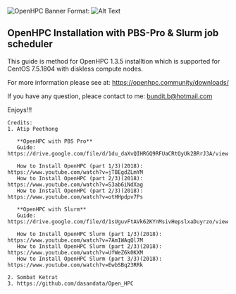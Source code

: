 ![OpenHPC Banner](https://repository-images.githubusercontent.com/156569976/556be300-746a-11e9-976f-abad06787c0f)
Format: ![Alt Text](url)

## OpenHPC Installation with PBS-Pro & Slurm job scheduler

This guide is method for OpenHPC 1.3.5 installtion which is supported for CentOS 7.5.1804 with diskless compute nodes.

For more information please see at: https://openhpc.community/downloads/

If you have any question, pleace contact to me: bundit.b@hotmail.com

Enjoys!!!

```
Credits: 
1. Atip Peethong

   **OpenHPC with PBS Pro** 
   Guide: https://drive.google.com/file/d/1du_daXvQIHRGQ9RFUaCRtQyUk2BRrJ3A/view
   
   How to Install OpenHPC (part 1/3)(2018): https://www.youtube.com/watch?v=jTBEgdZLmYM
   How to Install OpenHPC (part 2/3)(2018): https://www.youtube.com/watch?v=S3ab6iNdXag
   How to Install OpenHPC (part 2/3)(2018): https://www.youtube.com/watch?v=otHHpdpv7Ps

   **OpenHPC with Slurm** 
   Guide: https://drive.google.com/file/d/1sUguvFtAVk62KYnMsivHepslxaDuyrzo/view
   
   How to Install OpenHPC Slurm (part 1/3)(2018): https://www.youtube.com/watch?v=7Am1WAqQl7M
   How to Install OpenHPC Slurm (part 2/3)(2018): https://www.youtube.com/watch?v=UfWeZ6k0KXM
   How to Install OpenHPC Slurm (part 3/3)(2018): https://www.youtube.com/watch?v=EwbSBq23RRk

2. Sombat Ketrat
3. https://github.com/dasandata/Open_HPC
```
